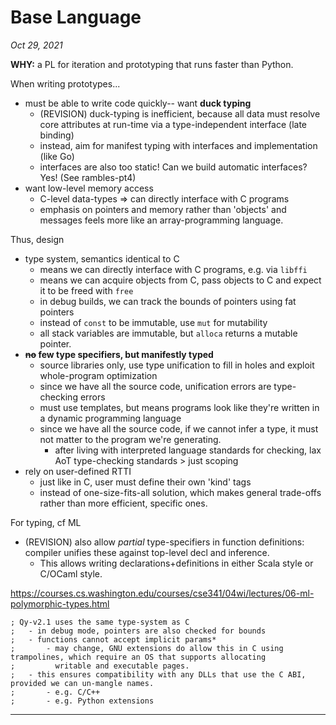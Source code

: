 # Base Language

_Oct 29, 2021_

**WHY:** a PL for iteration and prototyping that runs faster than Python.

When writing prototypes...
- must be able to write code quickly-- want **duck typing**
    - (REVISION) duck-typing is inefficient, because all data must resolve core attributes at run-time via a 
      type-independent interface (late binding)
    - instead, aim for manifest typing with interfaces and implementation (like Go)
    - interfaces are also too static! Can we build automatic interfaces? Yes! (See rambles-pt4)
- want low-level memory access
    - C-level data-types => can directly interface with C programs
    - emphasis on pointers and memory rather than 'objects' and messages feels more like an array-programming
      language.

Thus, design
- type system, semantics identical to C
    - means we can directly interface with C programs, e.g. via `libffi`
    - means we can acquire objects from C, pass objects to C and expect it to be freed with `free`
    - in debug builds, we can track the bounds of pointers using fat pointers
    - instead of `const` to be immutable, use `mut` for mutability
    - all stack variables are immutable, but `alloca` returns a mutable pointer.
- **~~no~~ few type specifiers, but manifestly typed**
    - source libraries only, use type unification to fill in holes and exploit whole-program optimization
    - since we have all the source code, unification errors are type-checking errors
    - must use templates, but means programs look like they're written in a dynamic programming language
    - since we have all the source code, if we cannot infer a type, it must not matter to the program we're generating.
      - after living with interpreted language standards for checking, lax AoT type-checking standards > just scoping
- rely on user-defined RTTI
    - just like in C, user must define their own 'kind' tags
    - instead of one-size-fits-all solution, which makes general trade-offs rather than more efficient, specific ones.

For typing, cf ML
- (REVISION) also allow _partial_ type-specifiers in function definitions: compiler unifies these against top-level decl
  and inference.
  - This allows writing declarations+definitions in either Scala style or C/OCaml style.

https://courses.cs.washington.edu/courses/cse341/04wi/lectures/06-ml-polymorphic-types.html

```
; Qy-v2.1 uses the same type-system as C
;   - in debug mode, pointers are also checked for bounds
;   - functions cannot accept implicit params*
;       - may change, GNU extensions do allow this in C using trampolines, which require an OS that supports allocating
;         writable and executable pages.
;   - this ensures compatibility with any DLLs that use the C ABI, provided we can un-mangle names.
;       - e.g. C/C++
;       - e.g. Python extensions
```

---
